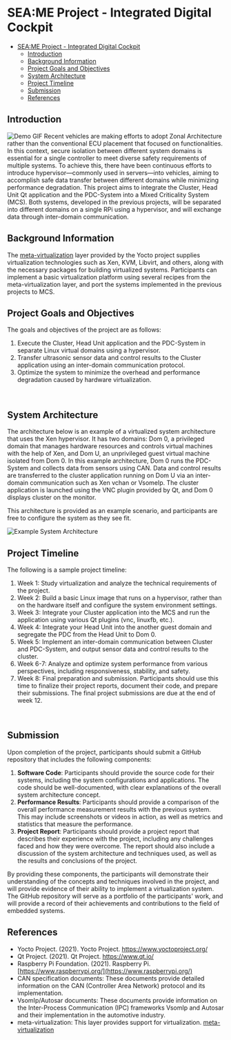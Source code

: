 # SEA:ME Project - Integrated Digital Cockpit

- [SEA:ME Project - Integrated Digital Cockpit](#-seame-project---integrated-digital-cockpit)
  - [Introduction](#introduction)
  - [Background Information](#background-information)
  - [Project Goals and Objectives](#project-goals-and-objectives)
  - [System Architecture](#system-architecture)
  - [Project Timeline](#project-timeline)
  - [Submission](#submission)
  - [References](#references)

## Introduction

![Demo GIF](./files/demo.gif)
Recent vehicles are making efforts to adopt Zonal Architecture rather than the conventional ECU placement that focused on functionalities. In this context, secure isolation between different system domains is essential for a single controller to meet diverse safety requirements of multiple systems. To achieve this, there have been continuous efforts to introduce hypervisor—commonly used in servers—into vehicles, aiming to accomplish safe data transfer between different domains while minimizing performance degradation.
This project aims to integrate the Cluster, Head Unit Qt application and the PDC-System into a Mixed Criticality System (MCS). Both systems, developed in the previous projects, will be separated into different domains on a single RPi using a hypervisor, and will exchange data through inter-domain communication.
</br>


## Background Information

The [meta-virtualization](https://layers.openembedded.org/layerindex/branch/master/layer/meta-virtualization/) layer provided by the Yocto project supplies virtualization technologies such as Xen, KVM, Libvirt, and others, along with the necessary packages for building virtualized systems. Participants can implement a basic virtualization platform using several recipes from the meta-virtualization layer, and port the systems implemented in the previous projects to MCS.
</br>


## Project Goals and Objectives

The goals and objectives of the project are as follows:

1. Execute the Cluster, Head Unit application and the PDC-System in separate Linux virtual domains using a hypervisor.
2. Transfer ultrasonic sensor data and control results to the Cluster application using an inter-domain communication protocol.
3. Optimize the system to minimize the overhead and performance degradation caused by hardware virtualization.
</br>


## System Architecture

The architecture below is an example of a virtualized system architecture that uses the Xen hypervisor. It has two domains: Dom 0, a privileged domain that manages hardware resources and controls virtual machines with the help of Xen, and Dom U, an unprivileged guest virtual machine isolated from Dom 0. In this example architecture, Dom 0 runs the PDC-System and collects data from sensors using CAN. Data and control results are transferred to the cluster application running on Dom U via an inter-domain communication such as Xen vchan or VsomeIp. The cluster application is launched using the VNC plugin provided by Qt, and Dom 0 displays cluster on the monitor.

This architecture is provided as an example scenario, and participants are free to configure the system as they see fit.

![Example System Architecture](https://github.com/user-attachments/assets/e4c2e6f8-6e42-421b-924b-f8b5852ed007)
</br>


## Project Timeline

 The following is a sample project timeline:
 
 1. Week 1: Study virtualization and analyze the technical requirements of the project.
 2. Week 2: Build a basic Linux image that runs on a hypervisor, rather than on the hardware itself and configure the system environment settings.
 3. Week 3: Integrate your Cluster application into the MCS and run the application using various Qt plugins (vnc, linuxfb, etc.).
 4. Week 4: Integrate your Head Unit into the another guest domain and segregate the PDC from the Head Unit to Dom 0.
 5. Week 5: Implement an inter-domain communication between Cluster and PDC-System, and output sensor data and control results to the cluster.
 6. Week 6-7: Analyze and optimize system performance from various perspectives, including responsiveness, stability, and safety.
 7. Week 8: Final preparation and submission. Participants should use this time to finalize their project reports, document their code, and prepare their submissions. The final project submissions are due at the end of week 12.
</br>


## Submission

Upon completion of the project, participants should submit a GitHub repository that includes the following components:

1. **Software Code**: Participants should provide the source code for their systems, including the system configurations and applications. The code should be well-documented, with clear explanations of the overall system architecture concept.
2. **Performance Results**: Participants should provide a comparison of the overall performance measurement results with the previous system. This may include screenshots or videos in action, as well as metrics and statistics that measure the performance.
3. **Project Report**: Participants should provide a project report that describes their experience with the project, including any challenges faced and how they were overcome. The report should also include a discussion of the system architecture and techniques used, as well as the results and conclusions of the project.

By providing these components, the participants will demonstrate their understanding of the concepts and techniques involved in the project, and will provide evidence of their ability to implement a virtualization system. The GitHub repository will serve as a portfolio of the participants' work, and will provide a record of their achievements and contributions to the field of embedded systems.
</br>


## References

* Yocto Project. (2021). Yocto Project. https://www.yoctoproject.org/
* Qt Project. (2021). Qt Project. https://www.qt.io/
* Raspberry Pi Foundation. (2021). Raspberry Pi. [https://www.raspberrypi.org/](https://www.raspberrypi.org/)
* CAN specification documents: These documents provide detailed information on the CAN (Controller Area Network) protocol and its implementation.
* VsomIp/Autosar documents: These documents provide information on the Inter-Process Communication (IPC) frameworks VsomIp and Autosar and their implementation in the automotive industry.
* meta-virtualization: This layer provides support for virtualization. [meta-virtualization](https://layers.openembedded.org/layerindex/branch/master/layer/meta-virtualization/)
</br>
